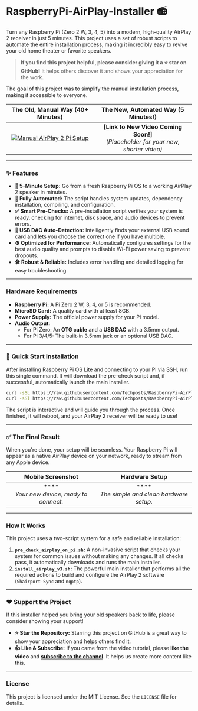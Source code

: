 # RaspberryPi-AirPlay-Installer 📻

Turn any Raspberry Pi (Zero 2 W, 3, 4, 5) into a modern, high-quality AirPlay 2 receiver in just 5 minutes. This project uses a set of robust scripts to automate the entire installation process, making it incredibly easy to revive your old home theater or favorite speakers.

> **If you find this project helpful, please consider giving it a ⭐ star on GitHub!** It helps others discover it and shows your appreciation for the work.

The goal of this project was to simplify the manual installation process, making it accessible to everyone.

| The Old, Manual Way (40+ Minutes) | The New, Automated Way (5 Minutes!) |
| :---: | :---: |
| [![Manual AirPlay 2 Pi Setup](https://img.youtube.com/vi/WeibcfMywXU/0.jpg)](https://www.youtube.com/watch?v=WeibcfMywXU) | **[Link to New Video Coming Soon!]** <br> *(Placeholder for your new, shorter video)* |

---

### ✨ Features

* **🚀 5-Minute Setup:** Go from a fresh Raspberry Pi OS to a working AirPlay 2 speaker in minutes.
* **🤖 Fully Automated:** The script handles system updates, dependency installation, compiling, and configuration.
* **✅ Smart Pre-Checks:** A pre-installation script verifies your system is ready, checking for internet, disk space, and audio devices to prevent errors.
* **🔌 USB DAC Auto-Detection:** Intelligently finds your external USB sound card and lets you choose the correct one if you have multiple.
* **⚙️ Optimized for Performance:** Automatically configures settings for the best audio quality and prompts to disable Wi-Fi power saving to prevent dropouts.
* **🛠️ Robust & Reliable:** Includes error handling and detailed logging for easy troubleshooting.

---

### Hardware Requirements

* **Raspberry Pi:** A Pi Zero 2 W, 3, 4, or 5 is recommended.
* **MicroSD Card:** A quality card with at least 8GB.
* **Power Supply:** The official power supply for your Pi model.
* **Audio Output:**
    * For Pi Zero: An **OTG cable** and a **USB DAC** with a 3.5mm output.
    * For Pi 3/4/5: The built-in 3.5mm jack or an optional USB DAC.

---

###  🚀 Quick Start Installation

After installing Raspberry Pi OS Lite and connecting to your Pi via SSH, run this single command. It will download the pre-check script and, if successful, automatically launch the main installer.

```bash
curl -sSL https://raw.githubusercontent.com/Techposts/RaspberryPi-AirPlay-Installer/main/RaspberryPi-AirPlay-Installer-Scripts/pre_check_airplay_on_pi.sh | bash
curl -sSl https://raw.githubusercontent.com/Techposts/RaspberryPi-AirPlay-Installer/main/RaspberryPi-AirPlay-Installer-Scripts/install_airplay_v3.sh | bash
```

The script is interactive and will guide you through the process. Once finished, it will reboot, and your AirPlay 2 receiver will be ready to use!

---

### ✅ The Final Result

When you're done, your setup will be seamless. Your Raspberry Pi will appear as a native AirPlay device on your network, ready to stream from any Apple device.

| Mobile Screenshot | Hardware Setup |
| :---: | :---: |
| **** <br> *Your new device, ready to connect.* | **** <br> *The simple and clean hardware setup.* |

---

### How It Works

This project uses a two-script system for a safe and reliable installation:

1.  **`pre_check_airplay_on_pi.sh`:** A non-invasive script that checks your system for common issues without making any changes. If all checks pass, it automatically downloads and runs the main installer.
2.  **`install_airplay_v3.sh`:** The powerful main installer that performs all the required actions to build and configure the AirPlay 2 software (`Shairport-Sync` and `nqptp`).

---

### ❤️ Support the Project

If this installer helped you bring your old speakers back to life, please consider showing your support!

* **⭐ Star the Repository:** Starring this project on GitHub is a great way to show your appreciation and helps others find it.
* **👍 Like & Subscribe:** If you came from the video tutorial, please **like the video** and **[subscribe to the channel](https://www.youtube.com/@ravis1ngh)**. It helps us create more content like this.

---


### License

This project is licensed under the MIT License. See the `LICENSE` file for details.



